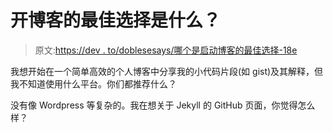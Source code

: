 # 开博客的最佳选择是什么？

> 原文:[https://dev . to/doblesesays/哪个是启动博客的最佳选择-18e](https://dev.to/doblesesays/which-is-the-best-alternative-to-start-a-blog-18e)

我想开始在一个简单高效的个人博客中分享我的小代码片段(如 gist)及其解释，但我不知道使用什么平台。你们都推荐什么？

没有像 Wordpress 等复杂的。我在想关于 Jekyll 的 GitHub 页面，你觉得怎么样？